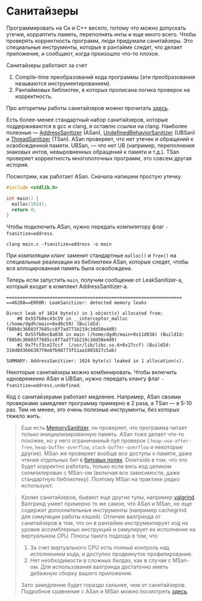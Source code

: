 # Санитайзеры

Программировать на Cи и C++ весело, потому что можно допускать утечки,
корраптить память, переполнять инты и еще много всего. Чтобы проверять
корректность программ, люди придумали санитайзеры. Это специальные
инструменты, которые в рантайме следят, что делает приложение, и сообщают, когда
произошло что-то плохое.

Санитайзеры работают за счет
1. Compile-time преобразований кода программы (эти преобразования называются
   инструментированием).
2. Рантаймовых библиотек, в которых прописана логика проверок на корректность.

Про алгоритмы работы санитайзеров можно прочитать
[здесь](https://github.com/google/sanitizers/wiki/).

Есть более-менее стандартный набор санитайзеров, которые поддерживаются в gcc и
clang, я оставлю ссылки на clang. Наиболее полезные &mdash;
[AddressSanitizer](https://clang.llvm.org/docs/AddressSanitizer.html) (ASan),
[UndefinedBehaviorSanitizer](https://clang.llvm.org/docs/UndefinedBehaviorSanitizer.html)
(UBSan) и [ThreadSanitizer](https://clang.llvm.org/docs/AddressSanitizer.html)
(TSan). ASan проверяет, что нет утечек и обращений к освобожденной памяти.
UBSan, &mdash; что нет UB (например, переполнения знаковых интов, невыровненных
обращений к памяти и т.д.). TSan проверяет корректность многопоточных программ,
это совсем другая история.

Посмотрим, как работает ASan. Сначала напишем простую утечку.
```c
#include <stdlib.h>

int main() {
  malloc(1024);
  return 0;
}
```

Чтобы подключить ASan, нужно передать компилятору флаг `-fsanitize=address`.
```
clang main.c -fsanitize=address -o main
```
При компиляции кланг заменит стандартные `malloc()` и `free()` на специальные
реализации из библиотеки ASan, которые следят, чтобы вся аллоцированная память
была освобождена.

Теперь если запустить `main`, получим сообщение от LeakSanitizer-а, который
входит в комплект AddressSanitizer-а.
```
=================================================================
==46288==ERROR: LeakSanitizer: detected memory leaks

Direct leak of 1024 byte(s) in 1 object(s) allocated from:
    #0 0x55fb8ec43c59 in __interceptor_malloc (/home/dgdh/main+0xd6c59) (BuildId: f88b8c36603f7685cc8f7ad771b219c3dd50e4d0)
    #1 0x55fb8ec8a038 in main (/home/dgdh/main+0x11d038) (BuildId: f88b8c36603f7685cc8f7ad771b219c3dd50e4d0)
    #2 0x7fcf3ce27ccf  (/usr/lib/libc.so.6+0x27ccf) (BuildId: 316d0d3666387f0e8fb98773f51aa1801027c5ab)

SUMMARY: AddressSanitizer: 1024 byte(s) leaked in 1 allocation(s).
```

Некоторые санитайзеры можно комбинировать. Чтобы включить одновременно ASan и
UBSan, нужно передать клангу флаг `-fsanitize=address,undefined`.

Код с санитайзерами работает медленее. Например, ASan своими проверками
замедляет программу примерно в 2 раза, а TSan &mdash; в 5-10 раз. Тем не менее,
это очень полезные инструменты, без которых тяжело жить.

> Еще есть [MemorySanitizer](https://clang.llvm.org/docs/MemorySanitizer.html),
> он проверяет, что программа читает только инициализированную память. ASan тоже
> делает что-то похожее, но у него ограниченный пул проверок (
> `heap-use-after-free`, `heap-buffer-overflow`, `stack-buffer-overflow` и
> некоторые другие). MSan же проверяет вообще все доступы к памяти, даже чтения
> отдельных бит в [битовых
> полях](https://en.cppreference.com/w/cpp/language/bit_field). Downside в том,
> что это будет корректно работать, только если весь код целиком скомпилирован с
> MSan-ом (включая все зависимости, даже стандартную библиотеку). Поэтому MSan
> на практике редко используют.

> Кроме санитайзеров, бывают еще другие тулы, например
> [valgrind](https://valgrind.org/). Валгринд умеет примерно то же самое, что
> ASan и MSan, но еще содержит дополнительные инструменты (например cachegrind
> для симуляции работы кэшей). Отличие валгринда от санитайзеров в том, что он в
> рантайме инструментирует код на уровне ассемблерных инструкций и симулирует их
> исполнение на виртуальном CPU. Плюсы такого подхода в том, что
> 1. За счет виртуального CPU есть полный контроль над исполнением кода, и
>    доступно продвинутое профилирование.
> 1. Нет необходимости в сложных билдах, как в случае с MSan-ом. Для
>    использования валгринда достаточно иметь дебажную сборку вашего приложения.
>
> Зато замедление будет гораздо сильнее, чем от санитайзеров. Подробное
> сравнение с ASan и MSan можно посмотреть
> [здесь](https://github.com/google/sanitizers/wiki/AddressSanitizerComparisonOfMemoryTools).
